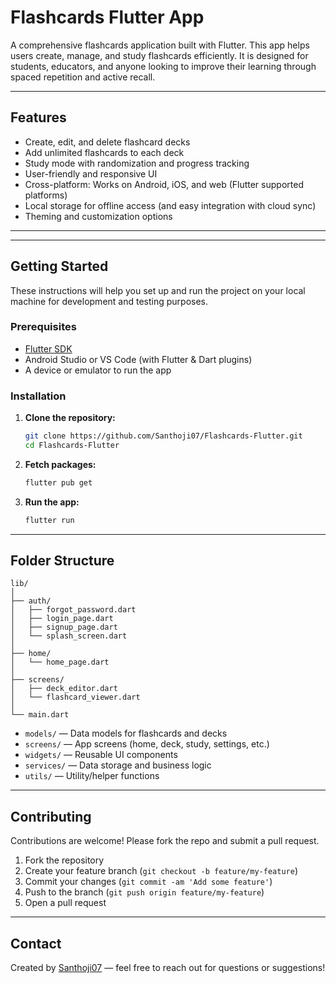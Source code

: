 # Flashcards Flutter App

A comprehensive flashcards application built with Flutter. This app helps users create, manage, and study flashcards efficiently. It is designed for students, educators, and anyone looking to improve their learning through spaced repetition and active recall.

---

## Features

- Create, edit, and delete flashcard decks
- Add unlimited flashcards to each deck
- Study mode with randomization and progress tracking
- User-friendly and responsive UI
- Cross-platform: Works on Android, iOS, and web (Flutter supported platforms)
- Local storage for offline access (and easy integration with cloud sync)
- Theming and customization options

---

<!--## Screenshots-->

<!-- Add screenshots of your app here -->
<!-- Example: -->
<!-- ![Home Screen](flashcards\image.png) -->
<!-- ![Deck Screen](screenshots/deck.png) -->

---

## Getting Started

These instructions will help you set up and run the project on your local machine for development and testing purposes.

### Prerequisites

- [Flutter SDK](https://flutter.dev/docs/get-started/install)
- Android Studio or VS Code (with Flutter & Dart plugins)
- A device or emulator to run the app

### Installation

1. **Clone the repository:**
   ```bash
   git clone https://github.com/Santhoji07/Flashcards-Flutter.git
   cd Flashcards-Flutter
   ```

2. **Fetch packages:**
   ```bash
   flutter pub get
   ```

3. **Run the app:**
   ```bash
   flutter run
   ```

---

## Folder Structure

```
lib/
│
├── auth/
│   ├── forgot_password.dart
│   ├── login_page.dart
│   ├── signup_page.dart
│   └── splash_screen.dart
│
├── home/
│   └── home_page.dart
│
├── screens/
│   ├── deck_editor.dart
│   └── flashcard_viewer.dart
│
└── main.dart
```

- `models/` — Data models for flashcards and decks
- `screens/` — App screens (home, deck, study, settings, etc.)
- `widgets/` — Reusable UI components
- `services/` — Data storage and business logic
- `utils/` — Utility/helper functions

---

## Contributing

Contributions are welcome! Please fork the repo and submit a pull request.

1. Fork the repository
2. Create your feature branch (`git checkout -b feature/my-feature`)
3. Commit your changes (`git commit -am 'Add some feature'`)
4. Push to the branch (`git push origin feature/my-feature`)
5. Open a pull request

---

## Contact

Created by [Santhoji07](https://github.com/Santhoji07) — feel free to reach out for questions or suggestions!
